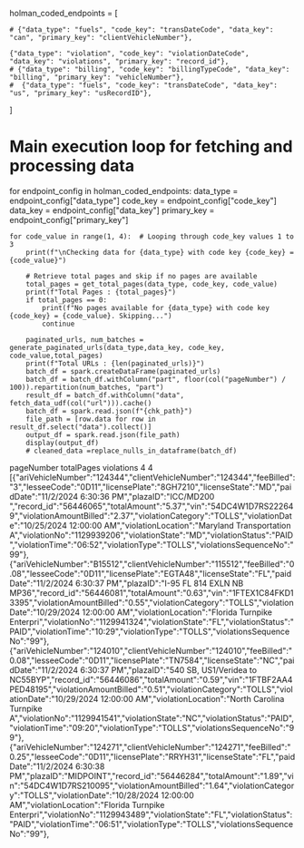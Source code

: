 



holman_coded_endpoints = [
   
    # {"data_type": "fuels", "code_key": "transDateCode", "data_key": "can", "primary_key": "clientVehicleNumber"},
   
    {"data_type": "violation", "code_key": "violationDateCode", "data_key": "violations", "primary_key": "record_id"},
    # {"data_type": "billing", "code_key": "billingTypeCode", "data_key": "billing", "primary_key": "vehicleNumber"},
    #  {"data_type": "fuels", "code_key": "transDateCode", "data_key": "us", "primary_key": "usRecordID"},
]

# Main execution loop for fetching and processing data
for endpoint_config in holman_coded_endpoints:
    data_type = endpoint_config["data_type"]
    code_key = endpoint_config["code_key"]
    data_key = endpoint_config["data_key"]
    primary_key = endpoint_config["primary_key"]

    for code_value in range(1, 4):  # Looping through code_key values 1 to 3
        print(f"\nChecking data for {data_type} with code key {code_key} = {code_value}")

        # Retrieve total pages and skip if no pages are available
        total_pages = get_total_pages(data_type, code_key, code_value)
        print(f"Total Pages : {total_pages}")
        if total_pages == 0:
            print(f"No pages available for {data_type} with code key {code_key} = {code_value}. Skipping...")
            continue
        
        paginated_urls, num_batches = generate_paginated_urls(data_type,data_key, code_key, code_value,total_pages)
        print(f"Total URLs : {len(paginated_urls)}")
        batch_df = spark.createDataFrame(paginated_urls)
        batch_df = batch_df.withColumn("part", floor(col("pageNumber") / 100)).repartition(num_batches, "part")
        result_df = batch_df.withColumn("data", fetch_data_udf(col("url"))).cache()
        batch_df = spark.read.json(f"{chk_path}")
        file_path = [row.data for row in result_df.select("data").collect()]
        output_df = spark.read.json(file_path)
        display(output_df)
        # cleaned_data =replace_nulls_in_dataframe(batch_df)


pageNumber	totalPages	violations
4	4	[{"ariVehicleNumber":"124344","clientVehicleNumber":"124344","feeBilled":"3","lesseeCode":"0D11","licensePlate":"8GH7210","licenseState":"MD","paidDate":"11/2/2024 6:30:36 PM","plazaID":"ICC/MD200 ","record_id":"56446065","totalAmount":"5.37","vin":"54DC4W1D7RS222649","violationAmountBilled":"2.37","violationCategory":"TOLLS","violationDate":"10/25/2024 12:00:00 AM","violationLocation":"Maryland Transportation A","violationNo":"1129939206","violationState":"MD","violationStatus":"PAID","violationTime":"06:52","violationType":"TOLLS","violationsSequenceNo":"99"},{"ariVehicleNumber":"B15512","clientVehicleNumber":"115512","feeBilled":"0.08","lesseeCode":"0D11","licensePlate":"EGTA48","licenseState":"FL","paidDate":"11/2/2024 6:30:37 PM","plazaID":"I-95 FL 814 EXLN NB MP36","record_id":"56446081","totalAmount":"0.63","vin":"1FTEX1C84FKD13395","violationAmountBilled":"0.55","violationCategory":"TOLLS","violationDate":"10/29/2024 12:00:00 AM","violationLocation":"Florida Turnpike Enterpri","violationNo":"1129941324","violationState":"FL","violationStatus":"PAID","violationTime":"10:29","violationType":"TOLLS","violationsSequenceNo":"99"},{"ariVehicleNumber":"124010","clientVehicleNumber":"124010","feeBilled":"0.08","lesseeCode":"0D11","licensePlate":"TN7584","licenseState":"NC","paidDate":"11/2/2024 6:30:37 PM","plazaID":"540 SB, US1/Veridea to NC55BYP","record_id":"56446086","totalAmount":"0.59","vin":"1FTBF2AA4PED48195","violationAmountBilled":"0.51","violationCategory":"TOLLS","violationDate":"10/29/2024 12:00:00 AM","violationLocation":"North Carolina Turnpike A","violationNo":"1129941541","violationState":"NC","violationStatus":"PAID","violationTime":"09:20","violationType":"TOLLS","violationsSequenceNo":"99"},{"ariVehicleNumber":"124271","clientVehicleNumber":"124271","feeBilled":"0.25","lesseeCode":"0D11","licensePlate":"RRYH31","licenseState":"FL","paidDate":"11/2/2024 6:30:38 PM","plazaID":"MIDPOINT","record_id":"56446284","totalAmount":"1.89","vin":"54DC4W1D7RS210095","violationAmountBilled":"1.64","violationCategory":"TOLLS","violationDate":"10/28/2024 12:00:00 AM","violationLocation":"Florida Turnpike Enterpri","violationNo":"1129943489","violationState":"FL","violationStatus":"PAID","violationTime":"06:51","violationType":"TOLLS","violationsSequenceNo":"99"},
